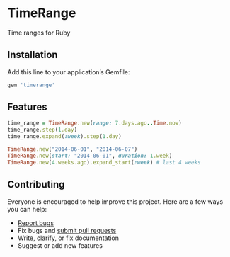 # TimeRange

Time ranges for Ruby

## Installation

Add this line to your application’s Gemfile:

```ruby
gem 'timerange'
```

## Features

```ruby
time_range = TimeRange.new(range: 7.days.ago..Time.now)
time_range.step(1.day)
time_range.expand(:week).step(1.day)

TimeRange.new("2014-06-01", "2014-06-07")
TimeRange.new(start: "2014-06-01", duration: 1.week)
TimeRange.new(4.weeks.ago).expand_start(:week) # last 4 weeks
```

## Contributing

Everyone is encouraged to help improve this project. Here are a few ways you can help:

- [Report bugs](https://github.com/ankane/timerange/issues)
- Fix bugs and [submit pull requests](https://github.com/ankane/timerange/pulls)
- Write, clarify, or fix documentation
- Suggest or add new features
